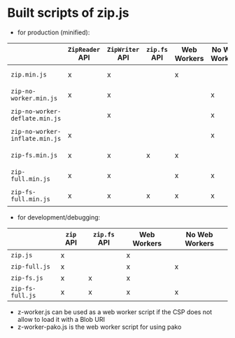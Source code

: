 # Built scripts of zip.js
 
- for production (minified):

|                                | `ZipReader` API | `ZipWriter` API | `zip.fs` API | Web Workers | No Web Workers | Usage                                                 |
|--------------------------------|-----------------|-----------------|--------------|-------------|----------------|-------------------------------------------------------|
| `zip.min.js`                   |               x |               x |              |           x |                | compression/decompression with web workers            |
| `zip-no-worker.min.js`         |               x |               x |              |             |              x | compression/decompression without web workers         |
| `zip-no-worker-deflate.min.js` |                 |               x |              |             |              x | compression without web workers                       |
| `zip-no-worker-inflate.min.js` |               x |                 |              |             |              x | decompression without web workers                     |
| `zip-fs.min.js`                |               x |               x |            x |           x |                | compression/decompression with web workers            |
| `zip-full.min.js`              |               x |               x |              |           x |              x | compression/decompression with or without web workers |
| `zip-fs-full.min.js`           |               x |               x |            x |           x |              x | compression/decompression with or without web workers |

- for development/debugging:

|                       | `zip` API | `zip.fs` API | Web Workers | No Web Workers | 
|-----------------------|-----------|--------------|-------------|----------------|
| `zip.js`              |         x |              |           x |                |
| `zip-full.js`         |         x |              |           x |              x |
| `zip-fs.js`           |         x |            x |           x |                |
| `zip-fs-full.js`      |         x |            x |           x |              x |

- z-worker.js can be used as a web worker script if the CSP does not allow to load it with a Blob URI
- z-worker-pako.js is the web worker script for using pako
